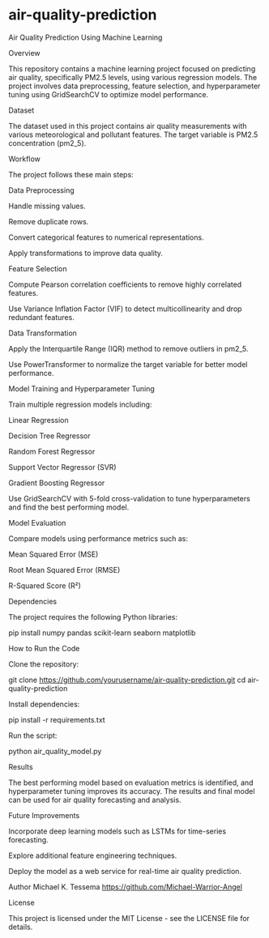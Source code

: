 # air-quality-prediction

Air Quality Prediction Using Machine Learning

Overview

This repository contains a machine learning project focused on predicting air quality, specifically PM2.5 levels, using various regression models. The project involves data preprocessing, feature selection, and hyperparameter tuning using GridSearchCV to optimize model performance.

Dataset

The dataset used in this project contains air quality measurements with various meteorological and pollutant features. The target variable is PM2.5 concentration (pm2_5).

Workflow

The project follows these main steps:

Data Preprocessing

Handle missing values.

Remove duplicate rows.

Convert categorical features to numerical representations.

Apply transformations to improve data quality.

Feature Selection

Compute Pearson correlation coefficients to remove highly correlated features.

Use Variance Inflation Factor (VIF) to detect multicollinearity and drop redundant features.

Data Transformation

Apply the Interquartile Range (IQR) method to remove outliers in pm2_5.

Use PowerTransformer to normalize the target variable for better model performance.

Model Training and Hyperparameter Tuning

Train multiple regression models including:

Linear Regression

Decision Tree Regressor

Random Forest Regressor

Support Vector Regressor (SVR)

Gradient Boosting Regressor

Use GridSearchCV with 5-fold cross-validation to tune hyperparameters and find the best performing model.

Model Evaluation

Compare models using performance metrics such as:

Mean Squared Error (MSE)

Root Mean Squared Error (RMSE)

R-Squared Score (R²)

Dependencies

The project requires the following Python libraries:

pip install numpy pandas scikit-learn seaborn matplotlib

How to Run the Code

Clone the repository:

git clone https://github.com/yourusername/air-quality-prediction.git
cd air-quality-prediction

Install dependencies:

pip install -r requirements.txt

Run the script:

python air_quality_model.py

Results

The best performing model based on evaluation metrics is identified, and hyperparameter tuning improves its accuracy. The results and final model can be used for air quality forecasting and analysis.

Future Improvements

Incorporate deep learning models such as LSTMs for time-series forecasting.

Explore additional feature engineering techniques.

Deploy the model as a web service for real-time air quality prediction.

Author
Michael K. Tessema
https://github.com/Michael-Warrior-Angel

License

This project is licensed under the MIT License - see the LICENSE file for details.
